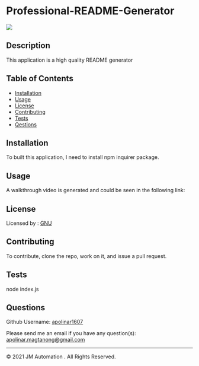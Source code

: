 # Professional-README-Generator

  ![](https://img.shields.io/badge/license-GNU-blue)

  ## Description 
  
  This application is a high quality README generator
  
  
  ## Table of Contents
  
  * [Installation](#installation)
  * [Usage](#usage)
  * [License](#license)
  * [Contributing](#contributing)
  * [Tests](#tests)
  * [Qestions](#questions)
  
  
  ## Installation
  
  To built this application, I need to install npm inquirer package.
  
  
  ## Usage 
  
  A walkthrough video is generated and could be seen in the following link:  
  
  
  ## License
  
  Licensed by : [GNU](./utils/license-GNU)
  
  
  ## Contributing
  
  To contribute, clone the repo, work on it, and issue a pull request.
  
  ## Tests
  
  node index.js


  ## Questions
  
  Github Username: 
  [apolinar1607](https://github.com/apolinar1607)

  Please send me an email if you have any question(s): 
  apolinar.magtanong@gmail.com
  
  


  ---
  © 2021 JM Automation . All Rights Reserved.

